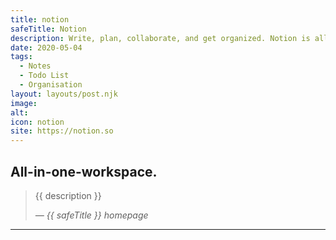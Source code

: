 ```yaml
---
title: notion
safeTitle: Notion
description: Write, plan, collaborate, and get organized. Notion is all you need — in one tool.
date: 2020-05-04
tags:
  - Notes
  - Todo List
  - Organisation
layout: layouts/post.njk
image: 
alt: 
icon: notion
site: https://notion.so
---
```


<div class="box">

## All-in-one-workspace.

<!-- <figure class="image">
<img alt="{{ alt }}" src="{{ image }}">
</figure> -->

> {{ description }}
>
> <cite>&mdash; {{ safeTitle }} homepage</cite>

</div>

---